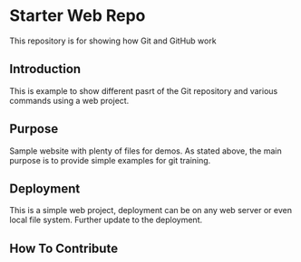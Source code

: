 # Starter Web Repo

This repository is for showing how Git and GitHub work

## Introduction

This is example to show different pasrt of the Git repository and various commands using a web project.

## Purpose

Sample website with plenty of files for demos.
As stated above, the main purpose is to provide simple examples for git training.

## Deployment

This is a simple web project, deployment can be on any web server or even local file system.
Further update to the deployment.

## How To Contribute